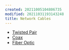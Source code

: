 ```yaml
---
created: 20211005104806735
modified: 20211031193143248
title: Network Cables
---
```


- [Twisted Pair](#Twisted%20Pair)
- [Coax](#Coax)
- [Fiber Optic](#Fiber%20Optic)
